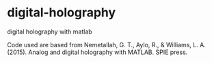 # digital-holography
digital holography with matlab

Code used are based from 
Nemetallah, G. T., Aylo, R., & Williams, L. A. (2015). Analog and digital holography with MATLAB. SPIE press.
